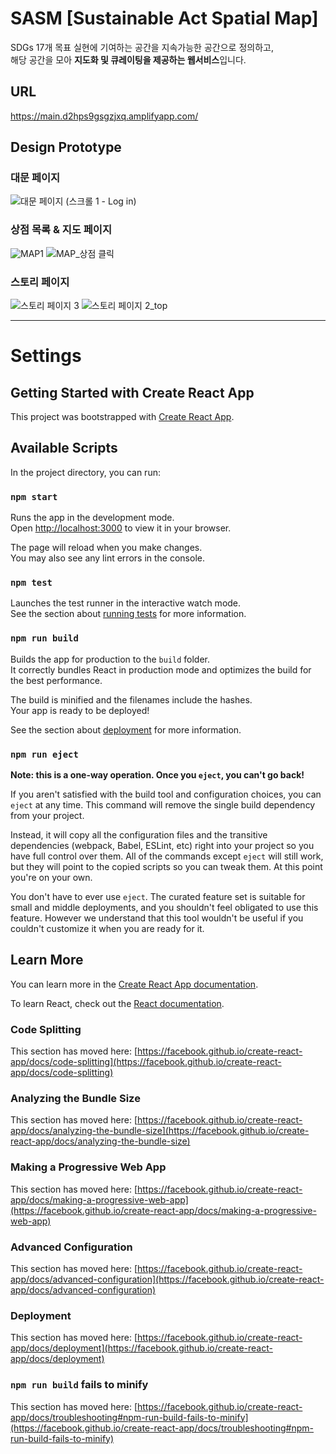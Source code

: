 # SASM [Sustainable Act Spatial Map]
SDGs 17개 목표 실현에 기여하는 공간을 지속가능한 공간으로 정의하고, <br>해당 공간을 모아 <b>지도화 및 큐레이팅을 제공하는 웹서비스</b>입니다.


URL 
------
https://main.d2hps9gsgzjxq.amplifyapp.com/


## Design Prototype

### 대문 페이지
![대문 페이지 (스크롤 1 - Log in)](https://user-images.githubusercontent.com/80390638/183284149-3f667fed-e85c-47b1-a101-29551c7b1af3.png)
### 상점 목록 & 지도 페이지 
![MAP1](https://user-images.githubusercontent.com/80390638/183284167-12b5b11a-3d26-4477-a1a3-48e0cbc57b07.png)
![MAP_상점 클릭](https://user-images.githubusercontent.com/80390638/183284178-fdecabd4-0ff4-4e73-a815-a961f65ba06d.png)
### 스토리 페이지
![스토리 페이지 3](https://user-images.githubusercontent.com/80390638/183284202-e27a9aa6-67c6-41a2-bec3-10d860bf2940.png)
![스토리 페이지 2_top](https://user-images.githubusercontent.com/80390638/183284207-fb80cfb7-c845-4991-92e8-4f497089e5f0.png)

--------------------

# Settings
## Getting Started with Create React App
This project was bootstrapped with [Create React App](https://github.com/facebook/create-react-app).
## Available Scripts

In the project directory, you can run:

### `npm start`

Runs the app in the development mode.\
Open [http://localhost:3000](http://localhost:3000) to view it in your browser.

The page will reload when you make changes.\
You may also see any lint errors in the console.

### `npm test`

Launches the test runner in the interactive watch mode.\
See the section about [running tests](https://facebook.github.io/create-react-app/docs/running-tests) for more information.

### `npm run build`

Builds the app for production to the `build` folder.\
It correctly bundles React in production mode and optimizes the build for the best performance.

The build is minified and the filenames include the hashes.\
Your app is ready to be deployed!

See the section about [deployment](https://facebook.github.io/create-react-app/docs/deployment) for more information.

### `npm run eject`

**Note: this is a one-way operation. Once you `eject`, you can't go back!**

If you aren't satisfied with the build tool and configuration choices, you can `eject` at any time. This command will remove the single build dependency from your project.

Instead, it will copy all the configuration files and the transitive dependencies (webpack, Babel, ESLint, etc) right into your project so you have full control over them. All of the commands except `eject` will still work, but they will point to the copied scripts so you can tweak them. At this point you're on your own.

You don't have to ever use `eject`. The curated feature set is suitable for small and middle deployments, and you shouldn't feel obligated to use this feature. However we understand that this tool wouldn't be useful if you couldn't customize it when you are ready for it.

## Learn More

You can learn more in the [Create React App documentation](https://facebook.github.io/create-react-app/docs/getting-started).

To learn React, check out the [React documentation](https://reactjs.org/).

### Code Splitting

This section has moved here: [https://facebook.github.io/create-react-app/docs/code-splitting](https://facebook.github.io/create-react-app/docs/code-splitting)

### Analyzing the Bundle Size

This section has moved here: [https://facebook.github.io/create-react-app/docs/analyzing-the-bundle-size](https://facebook.github.io/create-react-app/docs/analyzing-the-bundle-size)

### Making a Progressive Web App

This section has moved here: [https://facebook.github.io/create-react-app/docs/making-a-progressive-web-app](https://facebook.github.io/create-react-app/docs/making-a-progressive-web-app)

### Advanced Configuration

This section has moved here: [https://facebook.github.io/create-react-app/docs/advanced-configuration](https://facebook.github.io/create-react-app/docs/advanced-configuration)

### Deployment

This section has moved here: [https://facebook.github.io/create-react-app/docs/deployment](https://facebook.github.io/create-react-app/docs/deployment)

### `npm run build` fails to minify

This section has moved here: [https://facebook.github.io/create-react-app/docs/troubleshooting#npm-run-build-fails-to-minify](https://facebook.github.io/create-react-app/docs/troubleshooting#npm-run-build-fails-to-minify)
